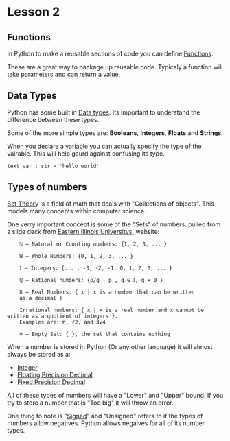 # Lesson 2


## Functions

In Python to make a reusable sections of code you can define [Functions](https://docs.python.org/3/tutorial/controlflow.html#defining-functions).

These are a great way to package up reusable code. Typicaly a function will take parameters and can return a value.


## Data Types

Python has some built in [Data types](https://docs.python.org/3/library/stdtypes.html). Its important to understand the difference between these types.


Some of the more simple types are: **Booleans**, **Integers**, **Floats** and **Strings**.

When you declare a variable you can actually specify the type of the vairable. This will help gaurd against confusing its type.

`text_var : str = 'hello world'`

## Types of numbers

[Set Theory](https://en.wikipedia.org/wiki/Set_theory) is a field of math that deals with "Collections of objects". This models many concepts within computer science.


One verry important concept is some of the "Sets" of numbers. pulled from a slide deck from [Eastern Illinois Universitys'](https://castle.eiu.edu/~mathcs/mat2120/index/set03-2x3.pdf) website:


        ℕ — Natural or Counting numbers: {1, 2, 3, ... }

        W — Whole Numbers: {0, 1, 2, 3, ... }

        𝕀 — Integers: {... , -3, -2, -1, 0, 1, 2, 3, ... }

        ℚ — Rational numbers: {p/q | p , q ∈ 𝕀, q ≠ 0 }

        ℝ — Real Numbers: { x | x is a number that can be written
        as a decimal }

        Irrational numbers: { x | x is a real number and x cannot be written as a quotient of integers }.
        Examples are: π, √2, and 3√4

        ∅ — Empty Set: { }, the set that contains nothing


When a number is stored in Python (Or any other language) it will almost always be stored as a:

* [Integer](https://en.wikipedia.org/wiki/Integer_(computer_science)) 
* [Floating Precision Decimal](https://en.wikipedia.org/wiki/Single-precision_floating-point_format)
* [Fixed Precision Decimal](https://en.wikipedia.org/wiki/Fixed-point_arithmetic)

All of these types of numbers will have a "Lower" and "Upper" bound. If you try to store a number that is "Too big" it will throw an error.


One thing to note is "[Signed](https://en.wikipedia.org/wiki/Signed_number_representations)" and "Unsigned" refers to if the types of numbers allow negatives. Python allows negaives for all of its number types.
